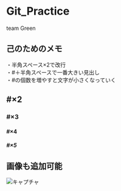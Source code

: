 # Git_Practice  
  
team Green
  
## 己のためのメモ  
・半角スペース×2で改行  
・#＋半角スペースで一番大きい見出し  
・#の個数を増やすと文字が小さくなっていく  
  
  
## #×2
### #×3
#### #×4
##### #×5
  
## 画像も追加可能
![キャプチャ](https://user-images.githubusercontent.com/115919355/196950134-d8bd06c6-ea99-4daf-b2a8-4942012d1df7.PNG)

